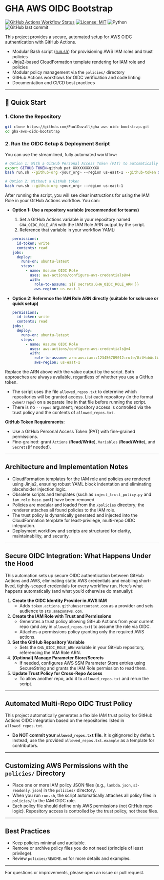 # GHA AWS OIDC Bootstrap
[![GitHub Actions Workflow Status](https://github.com/PaulDuvall/gha-aws-oidc-bootstrap/actions/workflows/verify_oidc.yml/badge.svg)](https://github.com/PaulDuvall/gha-aws-oidc-bootstrap/actions/workflows/verify_oidc.yml)
[![License: MIT](https://img.shields.io/badge/License-MIT-yellow.svg)](LICENSE)
![Python](https://img.shields.io/badge/python-3.11-blue.svg)
![GitHub last commit](https://img.shields.io/github/last-commit/PaulDuvall/gha-aws-oidc-bootstrap)

This project provides a secure, automated setup for AWS OIDC authentication with GitHub Actions.

- Modular Bash script ([run.sh](run.sh)) for provisioning AWS IAM roles and trust policies
- Jinja2-based CloudFormation template rendering for IAM role and policies
- Modular policy management via the `policies/` directory
- GitHub Actions workflows for OIDC verification and code linting
- Documentation and CI/CD best practices

---

## 🚀 Quick Start

### 1. Clone the Repository

```bash
git clone https://github.com/PaulDuvall/gha-aws-oidc-bootstrap.git
cd gha-aws-oidc-bootstrap
```

### 2. Run the OIDC Setup & Deployment Script

You can use the streamlined, fully automated workflow:

```bash
# Option 1: With a GitHub Personal Access Token (PAT) to automatically set repo variables
export GITHUB_TOKEN=github_pat_XXXXXXXXXXXX
bash run.sh --github-org <your_org> --region us-east-1 --github-token $GITHUB_TOKEN

# Option 2: Without a GitHub token
bash run.sh --github-org <your_org> --region us-east-1
```

After running the script, you will see clear instructions for using the IAM Role in your GitHub Actions workflow. You can:

- **Option 1: Use a repository variable (recommended for teams)**
  1. Set a GitHub Actions variable in your repository named `GHA_OIDC_ROLE_ARN` with the IAM Role ARN output by the script.
  2. Reference that variable in your workflow YAML:

    ```yaml
    permissions:
      id-token: write
      contents: read
    jobs:
      deploy:
        runs-on: ubuntu-latest
        steps:
          - name: Assume OIDC Role
            uses: aws-actions/configure-aws-credentials@v4
            with:
              role-to-assume: ${{ secrets.GHA_OIDC_ROLE_ARN }}
              aws-region: us-east-1
    ```

- **Option 2: Reference the IAM Role ARN directly (suitable for solo use or quick setup)**

    ```yaml
    permissions:
      id-token: write
      contents: read
    jobs:
      deploy:
        runs-on: ubuntu-latest
        steps:
          - name: Assume OIDC Role
            uses: aws-actions/configure-aws-credentials@v4
            with:
              role-to-assume: arn:aws:iam::123456789012:role/GitHubActionsOIDCRole
              aws-region: us-east-1
    ```

Replace the ARN above with the value output by the script. Both approaches are always available, regardless of whether you use a GitHub token.

- The script uses the file `allowed_repos.txt` to determine which repositories will be granted access. List each repository (in the format `owner/repo`) on a separate line in that file before running the script.
- There is no `--repos` argument; repository access is controlled via the trust policy and the contents of `allowed_repos.txt`.

**GitHub Token Requirements:**
- Use a GitHub Personal Access Token (PAT) with fine-grained permissions.
- Fine-grained: grant `Actions` (**Read/Write**), `Variables` (**Read/Write**), and `Secrets`(if needed).

---

## Architecture and Implementation Notes

- CloudFormation templates for the IAM role and policies are rendered using Jinja2, ensuring robust YAML block indentation and eliminating placeholder injection logic.
- Obsolete scripts and templates (such as `inject_trust_policy.py` and `iam_role.base.yaml`) have been removed.
- Policies are modular and loaded from the `/policies` directory; the renderer attaches all found policies to the IAM role.
- The trust policy is dynamically generated and injected into the CloudFormation template for least-privilege, multi-repo OIDC integration.
- Deployment workflow and scripts are structured for clarity, maintainability, and security.

---

## Secure OIDC Integration: What Happens Under the Hood

This automation sets up secure OIDC authentication between GitHub Actions and AWS, eliminating static AWS credentials and enabling short-lived, tightly-scoped credentials for every workflow run. Here’s what happens automatically (and what you’d otherwise do manually):

1. **Create the OIDC Identity Provider in AWS IAM**
   - Adds `token.actions.githubusercontent.com` as a provider and sets audience to `sts.amazonaws.com`.
2. **Create the IAM Role with Trust and Permissions**
   - Generates a trust policy allowing GitHub Actions from your current repo (and any in `allowed_repos.txt`) to assume the role via OIDC.
   - Attaches a permissions policy granting only the required AWS actions.
3. **Set the GitHub Repository Variable**
   - Sets the `GHA_OIDC_ROLE_ARN` variable in your GitHub repository, referencing the IAM Role ARN.
4. **(Optional) Manage Parameter Store/Secrets**
   - If needed, configures AWS SSM Parameter Store entries using SecureString and grants the IAM Role permission to read them.
5. **Update Trust Policy for Cross-Repo Access**
   - To allow another repo, add it to `allowed_repos.txt` and rerun the script.

---

## Automated Multi-Repo OIDC Trust Policy

This project automatically generates a flexible IAM trust policy for GitHub Actions OIDC integration based on the repositories listed in `allowed_repos.txt`.

- **Do NOT commit your `allowed_repos.txt` file.** It is gitignored by default. Instead, use the provided `allowed_repos.txt.example` as a template for contributors.

---

## Customizing AWS Permissions with the `policies/` Directory

- Place one or more IAM policy JSON files (e.g., `lambda.json`, `s3-readonly.json`) in the `policies/` directory.
- When you run `run.sh`, the script automatically attaches all policy files in `policies/` to the IAM OIDC role.
- Each policy file should define only AWS permissions (not GitHub repo logic). Repository access is controlled by the trust policy, not these files.

---

## Best Practices
- Keep policies minimal and auditable.
- Remove or archive policy files you do not need (principle of least privilege).
- Review `policies/README.md` for more details and examples.

---

For questions or improvements, please open an issue or pull request.
